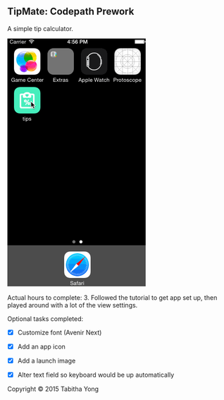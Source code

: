 ## TipMate: Codepath Prework

A simple tip calculator.

![Video Walkthrough](TipMate.gif)

Actual hours to complete: 3. Followed the tutorial to get app set up, then played around with a lot of the view settings.

Optional tasks completed:
* [x] Customize font (Avenir Next)
* [x] Add an app icon
* [x] Add a launch image
* [x] Alter text field so keyboard would be up automatically



Copyright © 2015 Tabitha Yong

